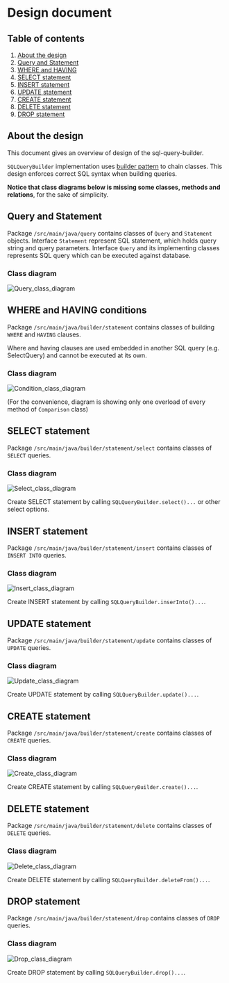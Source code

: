 # Design document

## Table of contents
1. [About the design](#about)
2. [Query and Statement](#query)
3. [WHERE and HAVING](#condition)
4. [SELECT statement](#select)
5. [INSERT statement](#insert)
6. [UPDATE statement](#update)
7. [CREATE statement](#create)
8. [DELETE statement](#delete)
9. [DROP statement](#drop)

## <a name="about"></a>About the design

This document gives an overview of design of the sql-query-builder.

`SQLQueryBuilder` implementation uses [builder pattern](https://en.wikipedia.org/wiki/Builder_pattern) to chain classes.
This design enforces correct SQL syntax when building queries.

**Notice that class diagrams below is missing some classes, methods and relations**, for the sake of simplicity.  

## <a name="query"></a>Query and Statement

Package `/src/main/java/query` contains classes of `Query` and `Statement` objects. Interface `Statement` represent SQL statement, which holds query string and query parameters.
Interface `Query` and its implementing classes represents SQL query which can be executed against database.

### Class diagram

![Query_class_diagram](https://github.com/MiguelSombrero/sql-query-builder/blob/develop/docs/query-class-diagram.jpg)

## <a name="condition"></a>WHERE and HAVING conditions

Package `/src/main/java/builder/statement` contains classes of building `WHERE` and `HAVING` clauses.

Where and having clauses are used embedded in another SQL query (e.g. SelectQuery) and cannot be executed at its own.

### Class diagram

![Condition_class_diagram](https://github.com/MiguelSombrero/sql-query-builder/blob/develop/docs/where-class-diagram.jpg)

(For the convenience, diagram is showing only one overload of every method of `Comparison` class)

## <a name="select">SELECT statement

Package `/src/main/java/builder/statement/select` contains classes of `SELECT` queries.

### Class diagram

![Select_class_diagram](https://github.com/MiguelSombrero/sql-query-builder/blob/develop/docs/select-class-diagram.jpg)

Create SELECT statement by calling `SQLQueryBuilder.select()...` or other select options.

## <a name="insert">INSERT statement

Package `/src/main/java/builder/statement/insert` contains classes of `INSERT INTO` queries.

### Class diagram

![Insert_class_diagram](https://github.com/MiguelSombrero/sql-query-builder/blob/develop/docs/insert-class-diagram.jpg)

Create INSERT statement by calling `SQLQueryBuilder.inserInto()...`.

## <a name="update">UPDATE statement

Package `/src/main/java/builder/statement/update` contains classes of `UPDATE` queries.

### Class diagram

![Update_class_diagram](https://github.com/MiguelSombrero/sql-query-builder/blob/develop/docs/update-class-diagram.jpg)

Create UPDATE statement by calling `SQLQueryBuilder.update()...`.

## <a name="create">CREATE statement

Package `/src/main/java/builder/statement/create` contains classes of `CREATE` queries.

### Class diagram

![Create_class_diagram](https://github.com/MiguelSombrero/sql-query-builder/blob/develop/docs/create-class-diagram.jpg)

Create CREATE statement by calling `SQLQueryBuilder.create()...`.

## <a name="delete">DELETE statement

Package `/src/main/java/builder/statement/delete` contains classes of `DELETE` queries.

### Class diagram

![Delete_class_diagram](https://github.com/MiguelSombrero/sql-query-builder/blob/develop/docs/delete-class-diagram.jpg)

Create DELETE statement by calling `SQLQueryBuilder.deleteFrom()...`.

## <a name="drop">DROP statement

Package `/src/main/java/builder/statement/drop` contains classes of `DROP` queries.

### Class diagram

![Drop_class_diagram](https://github.com/MiguelSombrero/sql-query-builder/blob/develop/docs/drop-class-diagram.jpg)

Create DROP statement by calling `SQLQueryBuilder.drop()...`.
